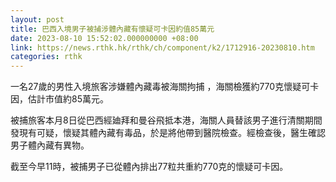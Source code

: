 ```yaml
---
layout: post
title: 巴西入境男子被捕涉體內藏有懷疑可卡因約值85萬元
date: 2023-08-10 15:52:02.000000000 +08:00
link: https://news.rthk.hk/rthk/ch/component/k2/1712916-20230810.htm
categories: rthk
---
```


一名27歲的男性入境旅客涉嫌體內藏毒被海關拘捕 ，海關檢獲約770克懷疑可卡因，估計市值約85萬元。 　

被捕旅客本月8日從巴西經廸拜和曼谷飛抵本港，海關人員替該男子進行清關期間發現有可疑，懷疑其體內藏有毒品，於是將他帶到醫院檢查。經檢查後，醫生確認男子體內藏有異物。

截至今早11時，被捕男子已從體內排出77粒共重約770克的懷疑可卡因。　　
